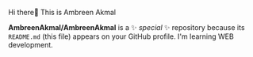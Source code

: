  Hi there👋
This is Ambreen Akmal

**AmbreenAkmal/AmbreenAkmal** is a ✨ _special_ ✨ repository because its `README.md` (this file) appears on your GitHub profile.
I'm learning WEB development.
